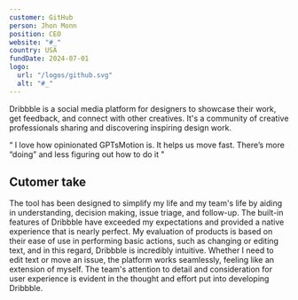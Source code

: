 ```yaml
---
customer: GitHub
person: Jhon Monn
position: CEO
website: "#_"
country: USA
fundDate: 2024-07-01
logo:
  url: "/logos/github.svg"
  alt: "#_"
---
```

Dribbble is a social media platform for designers to showcase their work, get feedback, and connect with other creatives. It's a community of creative professionals sharing and discovering inspiring design work.

“ I love how opinionated GPTsMotion is. It helps us move fast. There’s more “doing” and less figuring out how to do it "

## Cutomer take
The tool has been designed to simplify my life and my team's life by aiding in understanding, decision making, issue triage, and follow-up. The built-in features of Dribbble have exceeded my expectations and provided a native experience that is nearly perfect. My evaluation of products is based on their ease of use in performing basic actions, such as changing or editing text, and in this regard, Dribbble is incredibly intuitive. Whether I need to edit text or move an issue, the platform works seamlessly, feeling like an extension of myself. The team's attention to detail and consideration for user experience is evident in the thought and effort put into developing Dribbble.